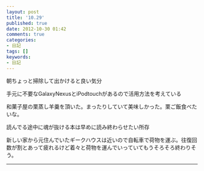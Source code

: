 ```yaml
---
layout: post
title: '10.29'
published: true
date: 2012-10-30 01:42
comments: true
categories:
- 日記
tags: []
keywords:
- 日記
---
```

朝ちょっと掃除して出かけると良い気分

手元に不要なGalaxyNexusとiPodtouchがあるので活用方法を考えている

和菓子屋の栗蒸し羊羹を頂いた。まったりしていて美味しかった。栗ご飯食べたいな。

読んでる途中に魂が抜ける本は早めに読み終わらせたい所存

新しい家から元住んでいたギークハウスは近いので自転車で荷物を運ぶ。往復回数が割とあって疲れるけど着々と荷物を運んでいっていてもうそろそろ終わりそう。

---

